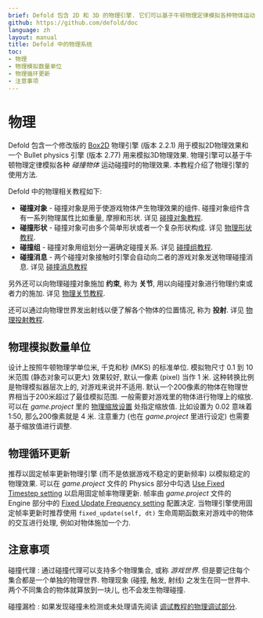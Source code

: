 ```yaml
---
brief: Defold 包含 2D 和 3D 的物理引擎. 它们可以基于牛顿物理定律模拟各种物体运动碰撞时的物理效果.
github: https://github.com/defold/doc
language: zh
layout: manual
title: Defold 中的物理系统
toc:
- 物理
- 物理模拟数量单位
- 物理循环更新
- 注意事项
---
```


# 物理

Defold 包含一个修改版的 [Box2D](http://www.box2d.org) 物理引擎 (版本 2.2.1) 用于模拟2D物理效果和一个 Bullet physics 引擎 (版本 2.77) 用来模拟3D物理效果. 物理引擎可以基于牛顿物理定律模拟各种 _碰撞物体_ 运动碰撞时的物理效果. 本教程介绍了物理引擎的使用方法.

Defold 中的物理相关教程如下:

* **碰撞对象** - 碰撞对象是用于使游戏物体产生物理效果的组件. 碰撞对象组件含有一系列物理属性比如重量, 摩擦和形状. 详见 [碰撞对象教程](/zh/manuals/physics-objects).
* **碰撞形状** - 碰撞对象可由多个简单形状或者一个复杂形状构成. 详见 [物理形状教程](/zh/manuals/physics-shapes).
* **碰撞组** - 碰撞对象用组划分一遍确定碰撞关系. 详见 [碰撞组教程](/zh/manuals/physics-groups).
* **碰撞消息** - 两个碰撞对象接触时引擎会自动向二者的游戏对象发送物理碰撞消息. 详见 [碰撞消息教程](/zh/manuals/physics-messages)

另外还可以向物理碰撞对象施加 **约束**, 称为 **关节**, 用以向碰撞对象进行物理约束或者力的施加. 详见 [物理关节教程](/zh/manuals/physics-joints).

还可以通过向物理世界发出射线以便了解各个物体的位置情况, 称为 **投射**. 详见 [物理投射教程](/zh/manuals/physics-ray-casts).


## 物理模拟数量单位

设计上按照牛顿物理学单位米, 千克和秒 (MKS) 的标准单位. 模拟物尺寸 0.1 到 10 米范围 (静态对象可以更大) 效果较好, 默认一像素 (pixel) 当作 1 米. 这种转换比例是物理模拟器层次上的, 对游戏来说并不适用.
默认一个200像素的物体在物理世界相当于200米超过了最佳模拟范围. 一般需要对游戏里的物体进行物理上的缩放. 可以在 *game.project* 里的 [物理缩放设置](/zh/manuals/project-settings/#Physics) 处指定缩放值.
比如设置为 0.02 意味着 1:50, 那么200像素就是 4 米. 注意重力 (也在 *game.project* 里进行设定) 也需要基于缩放值进行调整.


## 物理循环更新

推荐以固定帧率更新物理引擎 (而不是依据游戏不稳定的更新频率) 以模拟稳定的物理效果. 可以在 *game.project* 文件的 Physics 部分中勾选 [Use Fixed Timestep setting](/zh/manuals/project-settings/#physics) 以启用固定帧率物理更新. 帧率由 *game.project* 文件的 Engine 部分中的 [Fixed Update Frequency setting](/zh/manuals/project-settings/#engine) 配置决定. 当物理引擎使用固定帧率更新时推荐使用 `fixed_update(self, dt)` 生命周期函数来对游戏中的物体的交互进行处理, 例如对物体施加一个力.


## 注意事项

碰撞代理
: 通过碰撞代理可以支持多个物理集合, 或称 *游戏世界*. 但是要记住每个集合都是一个单独的物理世界. 物理现象 (碰撞, 触发, 射线) 之发生在同一世界中. 两个不同集合的物体就算放到一块儿, 也不会发生物理碰撞.

碰撞漏检
: 如果发现碰撞未检测或未处理请先阅读 [调试教程的物理调试部分](/zh/manuals/debugging-game-logic/#物理引擎调试).
